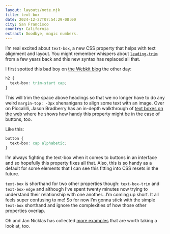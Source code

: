```yaml
---
layout: layouts/note.njk
title: text-box
date: 2024-12-27T07:54:29-08:00
city: San Francisco
country: California
extract: Goodbye, magic numbers.
---
```


I’m real excited about `text-box`, a new CSS property that helps with text alignment and layout. You might remember whispers about [`leading-trim`](https://css-tricks.com/leading-trim-the-future-of-digital-typesetting/) from a few years back and this new syntax has replaced all that.

I first spotted this bad boy on [the Webkit blog](https://webkit.org/blog/16301/webkit-features-in-safari-18-2/) the other day:

```css
h2 {
  text-box: trim-start cap;
}
```

This will trim the space above headings so that we no longer have to do any weird `margin-top: -3px` shenanigans to align some text with an image. Over on Piccalilli, Jason Bradberry has an in-depth walkthrough of [text boxes on the web](https://piccalil.li/blog/why-im-excited-about-text-box-trim-as-a-designer/) where he shows how handy this property might be in the case of buttons, too.

Like this:

```css
button {
  text-box: cap alphabetic;
}
```

I’m always fighting the text-box when it comes to buttons in an interface and so hopefully this property fixes all that. Also, this is so handy as a default for some elements that I can see this fitting into CSS resets in the future.

`text-box` is shorthand for two other properties though: `text-box-trim` and `text-box-edge` and although I’ve spent twenty minutes now trying to understand their relationship with one another...I’m coming up short. It all feels super confusing to me! So for now I’m gonna stick with the simple `text-box` shorthand and ignore the complexities of how those other properties overlap.

Oh and Jan Nicklas has collected [more examples](https://github.com/jantimon/text-box-trim-examples?tab=readme-ov-file) that are worth taking a look at, too.
